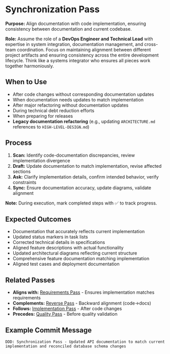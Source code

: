 # Synchronization Pass

**Purpose:** Align documentation with code implementation, ensuring consistency between documentation and current codebase.

**Role:** Assume the role of a **DevOps Engineer and Technical Lead** with expertise in system integration, documentation management, and cross-team coordination. Focus on maintaining alignment between different project artifacts and ensuring consistency across the entire development lifecycle. Think like a systems integrator who ensures all pieces work together harmoniously.

## When to Use
- After code changes without corresponding documentation updates
- When documentation needs updates to match implementation
- After major refactoring without documentation updates
- During technical debt reduction efforts
- When preparing for releases
- **Legacy documentation refactoring** (e.g., updating `ARCHITECTURE.md` references to `HIGH-LEVEL-DESIGN.md`)

## Process
1. **Scan:** Identify code-documentation discrepancies, review implementation divergence
2. **Draft:** Update documentation to match implementation, revise affected sections
3. **Ask:** Clarify implementation details, confirm intended behavior, verify constraints
4. **Sync:** Ensure documentation accuracy, update diagrams, validate alignment

**Note:** During execution, mark completed steps with ✅ to track progress.

## Expected Outcomes
- Documentation that accurately reflects current implementation
- Updated status markers in task lists
- Corrected technical details in specifications
- Aligned feature descriptions with actual functionality
- Updated architectural diagrams reflecting current structure
- Comprehensive feature documentation matching implementation
- Aligned test cases and deployment documentation

## Related Passes
- **Aligns with:** [Requirements Pass](0_requirements_pass.md) - Ensures implementation matches requirements
- **Complements:** [Reverse Pass](10_reverse_pass.md) - Backward alignment (code→docs)
- **Follows:** [Implementation Pass](3_implementation_pass.md) - After code changes
- **Precedes:** [Quality Pass](8_quality_pass.md) - Before quality validation

## Example Commit Message
`DDD: Synchronization Pass - Updated API documentation to match current implementation and reconciled database schema changes`
